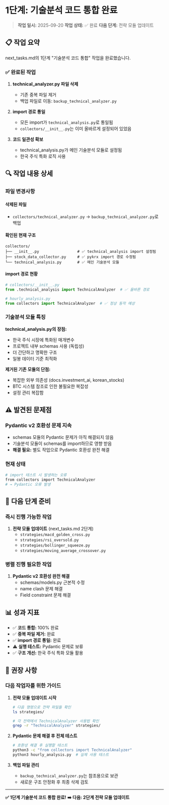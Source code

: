 # 1단계: 기술분석 코드 통합 완료

> **작업 일시:** 2025-09-20
> **작업 상태:** ✅ 완료
> **다음 단계:** 전략 모듈 업데이트

## 📋 작업 요약

next_tasks.md의 1단계 "기술분석 코드 통합" 작업을 완료했습니다.

### ✅ 완료된 작업

1. **technical_analyzer.py 파일 삭제**
   - 기존 중복 파일 제거
   - 백업 파일로 이동: `backup_technical_analyzer.py`

2. **import 경로 통일**
   - 모든 import가 `technical_analysis.py`로 통일됨
   - `collectors/__init__.py`는 이미 올바르게 설정되어 있었음

3. **코드 일관성 확보**
   - technical_analysis.py가 메인 기술분석 모듈로 설정됨
   - 한국 주식 특화 로직 사용

## 🔍 작업 내용 상세

### 파일 변경사항

#### 삭제된 파일
- `collectors/technical_analyzer.py` → `backup_technical_analyzer.py`로 백업

#### 확인된 현재 구조
```
collectors/
├── __init__.py                 # ✅ technical_analysis import 설정됨
├── stock_data_collector.py     # ✅ pykrx import 경로 수정됨
└── technical_analysis.py       # ✅ 메인 기술분석 모듈
```

#### import 경로 현황
```python
# collectors/__init__.py
from .technical_analysis import TechnicalAnalyzer  # ✅ 올바른 경로

# hourly_analysis.py
from collectors import TechnicalAnalyzer  # ✅ 정상 동작 예상
```

### 기술분석 모듈 특징

**technical_analysis.py의 장점:**
- 한국 주식 시장에 특화된 매개변수
- 프로젝트 내부 schemas 사용 (독립성)
- 더 간단하고 명확한 구조
- 일봉 데이터 기준 최적화

**제거된 기존 모듈의 단점:**
- 복잡한 외부 의존성 (docs.investment_ai, korean_stocks)
- BTC 시스템 참조로 인한 불필요한 복잡성
- 설정 관리 복잡함

## ⚠️ 발견된 문제점

### Pydantic v2 호환성 문제 지속
- schemas 모듈의 Pydantic 문제가 아직 해결되지 않음
- 기술분석 모듈이 schemas를 import하므로 영향 받음
- **해결 필요:** 별도 작업으로 Pydantic 호환성 완전 해결

### 현재 상태
```bash
# import 테스트 시 발생하는 오류
from collectors import TechnicalAnalyzer
# → Pydantic 오류 발생
```

## 🎯 다음 단계 준비

### 즉시 진행 가능한 작업
1. **전략 모듈 업데이트** (next_tasks.md 2단계)
   - `strategies/macd_golden_cross.py`
   - `strategies/rsi_oversold.py`
   - `strategies/bollinger_squeeze.py`
   - `strategies/moving_average_crossover.py`

### 병렬 진행 필요한 작업
1. **Pydantic v2 호환성 완전 해결**
   - schemas/models.py 근본적 수정
   - name clash 문제 해결
   - Field constraint 문제 해결

## 📊 성과 지표

- ✅ **코드 통합:** 100% 완료
- ✅ **중복 파일 제거:** 완료
- ✅ **import 경로 통일:** 완료
- ⚠️ **실행 테스트:** Pydantic 문제로 보류
- ✅ **구조 개선:** 한국 주식 특화 모듈 활용

## 🚀 권장 사항

### 다음 작업자를 위한 가이드

1. **전략 모듈 업데이트 시작**
   ```bash
   # 다음 명령으로 전략 파일들 확인
   ls strategies/

   # 각 전략에서 TechnicalAnalyzer 사용법 확인
   grep -r "TechnicalAnalyzer" strategies/
   ```

2. **Pydantic 문제 해결 후 전체 테스트**
   ```bash
   # 호환성 해결 후 실행할 테스트
   python3 -c "from collectors import TechnicalAnalyzer"
   python3 hourly_analysis.py  # 실제 사용 테스트
   ```

3. **백업 파일 관리**
   - `backup_technical_analyzer.py`는 참조용으로 보관
   - 새로운 구조 안정화 후 최종 삭제 검토

---

**✅ 1단계 기술분석 코드 통합 완료!**
**➡️ 다음: 2단계 전략 모듈 업데이트**